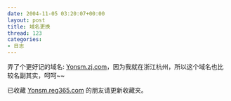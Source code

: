 ```yaml
---
date: 2004-11-05 03:20:07+00:00
layout: post
title: 域名更换
thread: 123
categories:
- 日志
---
```


弄了个更好记的域名: [Yonsm.zj.com](http://Yonsm.zj.com)，因为我就在浙江杭州，所以这个域名也比较名副其实，呵呵~~

已收藏 [Yonsm.reg365.com](http://Yonsm.reg365.com) 的朋友请更新收藏夹。
